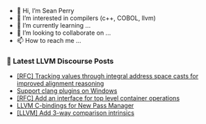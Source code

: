 - 👋 Hi, I’m Sean Perry
- 👀 I’m interested in compilers (c++, COBOL, llvm)
- 🌱 I’m currently learning ...
- 💞️ I’m looking to collaborate on ...
- 📫 How to reach me ...

<!---
s66perry/s66perry is a ✨ special ✨ repository because its `README.md` (this file) appears on your GitHub profile.
You can click the Preview link to take a look at your changes.
--->
### 📕 Latest LLVM Discourse Posts

<!-- DISCOURSE-LLVM:START -->
- [[RFC] Tracking values through integral address space casts for improved alignment reasoning](https://discourse.llvm.org/t/rfc-tracking-values-through-integral-address-space-casts-for-improved-alignment-reasoning/77873#post_1)
- [Support clang plugins on Windows](https://discourse.llvm.org/t/support-clang-plugins-on-windows/76408#post_11)
- [[RFC] Add an interface for top level container operations](https://discourse.llvm.org/t/rfc-add-an-interface-for-top-level-container-operations/77807#post_10)
- [LLVM C-bindings for New Pass Manager](https://discourse.llvm.org/t/llvm-c-bindings-for-new-pass-manager/77829#post_5)
- [[LLVM] Add 3-way comparison intrinsics](https://discourse.llvm.org/t/llvm-add-3-way-comparison-intrinsics/76807#post_15)
<!-- DISCOURSE-LLVM:END -->
